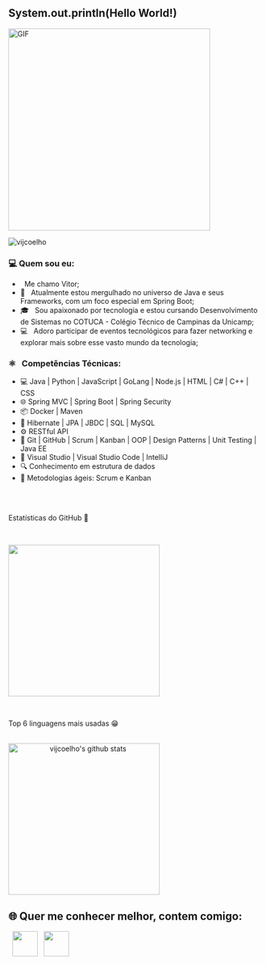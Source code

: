 <h2> System.out.println(Hello World!)</h2>
<img align="center" alt="GIF" src="https://meneguite.com/2017/10/01/golang-desbravando-uma-linguagem-de-programacao-parte-1/001.gif" width="400"/>
<p align="left"> <img src="https://komarev.com/ghpvc/?username=vijcoelho&label=Profile%20views&color=0e75b6&style=flat" alt="vijcoelho" /> </p>

<h3> 💻 Quem sou eu: </h3>

- &nbsp; Me chamo Vitor;
- 🔭 &nbsp; Atualmente estou mergulhado no universo de Java e seus Frameworks, com um foco especial em Spring Boot;
- 🎓 &nbsp; Sou apaixonado por tecnologia e estou cursando Desenvolvimento de Sistemas no COTUCA - Colégio Técnico de Campinas da Unicamp;
- :computer: &nbsp; Adoro participar de eventos tecnológicos para fazer networking e explorar mais sobre esse vasto mundo da tecnologia;

<h3>⚛️ &nbsp; Competências Técnicas: </h3>

- 💻 Java | Python | JavaScript | GoLang | Node.js | HTML | C# | C++ | CSS<br>
- 🌐 Spring MVC | Spring Boot | Spring Security<br>
- 📦 Docker | Maven<br>
- 🌿 Hibernate | JPA | JBDC | SQL | MySQL<br>
- ⚙️ RESTful API <br>
- 🔧 Git | GitHub | Scrum | Kanban | OOP | Design Patterns | Unit Testing | Java EE<br>
- :art: Visual Studio | Visual Studio Code | IntelliJ<br>
- 🔍 Conhecimento em estrutura de dados<br>
- 🔄 Metodologias ágeis: Scrum e Kanban<br>
<br>
<br>
<p align="left">Estatísticas do GitHub 🤩</p>
<br>

<a align="center" href="https://github-readme-stats.vercel.app/api?username=vijcoelho&theme=ambient_gradient&show_icons=true"><img height=300 align="center" src="https://github-readme-stats.vercel.app/api?username=vijcoelho&include_all_commits=true&show=reviews,prs_merged,prs_merged_percentage&show_icons=true&theme=radical&locale=pt-br" /></a>

<br>
<p align="left">Top 6 linguagens mais usadas 😁</p>
<br>
<a align="center" href="https://github-readme-stats.vercel.app/api/top-langs/?username=vijcoelho&theme=tokyonight&show_icons=true&hide_border=false&layout=compact"><img align="center" height=300  src="https://github-readme-stats.vercel.app/api/top-langs/?username=vijcoelho&theme=tokyonight&show_icons=true&hide_border=false&layout=compact" alt="vijcoelho's github stats" /></a>

<br>
<h2> 🌐 Quer me conhecer melhor, contem comigo: </h2>
<p>
&nbsp; <a align="center" href="https://www.linkedin.com/in/vitor-coelho-203115273" target="_blank" rel="noopener noreferrer"><img align="center" src="https://img.icons8.com/plasticine/100/000000/linkedin.png" width="50" /></a>
&nbsp; <a align="center" href="mailto:vijcoelho@gmail.com" target="_blank" rel="noopener noreferrer"><img align="center" src="https://img.icons8.com/plasticine/100/000000/gmail.png"  width="50" /></a>
</p>
